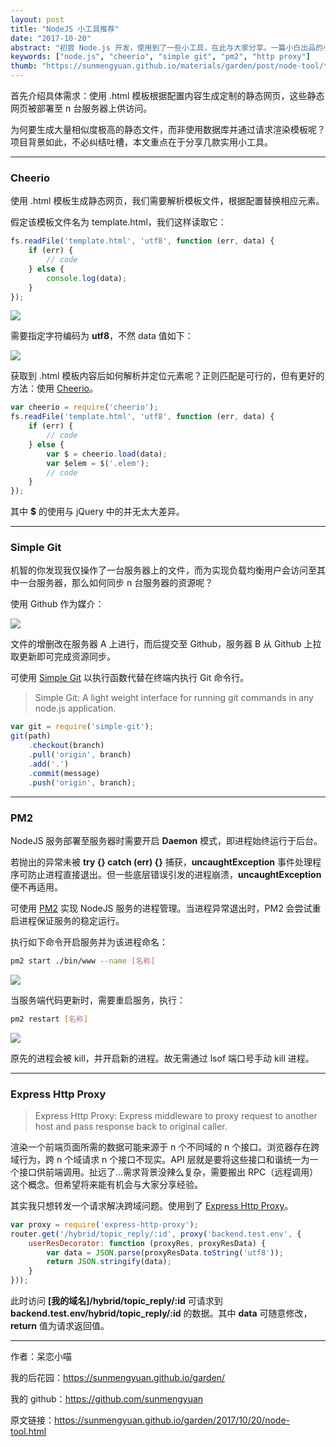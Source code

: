 ```yaml
---
layout: post
title: "NodeJS 小工具推荐"
date: "2017-10-20"
abstract: "初尝 Node.js 开发，使用到了一些小工具，在此与大家分享。一篇小白出品的小白文，欢迎大神们慷慨指导！"
keywords: ["node.js", "cheerio", "simple git", "pm2", "http proxy"]
thumb: "https://sunmengyuan.github.io/materials/garden/post/node-tool/thumb.jpg"
---
```


首先介绍具体需求：使用 .html 模板根据配置内容生成定制的静态网页，这些静态网页被部署至 n 台服务器上供访问。

为何要生成大量相似度极高的静态文件，而非使用数据库并通过请求渲染模板呢？项目背景如此，不必纠结吐槽，本文重点在于分享几款实用小工具。

*****

### Cheerio

使用 .html 模板生成静态网页，我们需要解析模板文件，根据配置替换相应元素。

假定该模板文件名为 template.html，我们这样读取它：

```js
fs.readFile('template.html', 'utf8', function (err, data) {
    if (err) {
        // code
    } else {
        console.log(data);
    }
});
```

![](https://sunmengyuan.github.io/materials/garden/post/node-tool/readfile-utf8.png)

需要指定字符编码为 __utf8__，不然 data 值如下：

![](https://sunmengyuan.github.io/materials/garden/post/node-tool/readfile-buffer.png)

获取到 .html 模板内容后如何解析并定位元素呢？正则匹配是可行的，但有更好的方法：使用 [Cheerio](https://github.com/cheeriojs/cheerio)。

```js
var cheerio = require('cheerio');
fs.readFile('template.html', 'utf8', function (err, data) {
    if (err) {
        // code
    } else {
        var $ = cheerio.load(data);
        var $elem = $('.elem');
        // code
    }
});
```

其中 __$__ 的使用与 jQuery 中的并无太大差异。

*****

### Simple Git

机智的你发现我仅操作了一台服务器上的文件，而为实现负载均衡用户会访问至其中一台服务器，那么如何同步 n 台服务器的资源呢？

使用 Github 作为媒介：

![](https://sunmengyuan.github.io/materials/garden/post/node-tool/filesync.png)

文件的增删改在服务器 A 上进行，而后提交至 Github，服务器 B 从 Github 上拉取更新即可完成资源同步。

可使用 [Simple Git](https://github.com/steveukx/git-js) 以执行函数代替在终端内执行 Git 命令行。

> Simple Git: A light weight interface for running git commands in any node.js application.

```js
var git = require('simple-git');
git(path)
    .checkout(branch)
    .pull('origin', branch)
    .add('.')
    .commit(message)
    .push('origin', branch);
```

*****

### PM2

NodeJS 服务部署至服务器时需要开启 __Daemon__ 模式，即进程始终运行于后台。

若抛出的异常未被 __try {} catch (err) {}__ 捕获，__uncaughtException__ 事件处理程序可防止进程直接退出。但一些底层错误引发的进程崩溃，__uncaughtException__ 便不再适用。

可使用 [PM2](https://github.com/Unitech/pm2) 实现 NodeJS 服务的进程管理。当进程异常退出时，PM2 会尝试重启进程保证服务的稳定运行。

执行如下命令开启服务并为该进程命名：

```bash
pm2 start ./bin/www --name [名称]
```

![](https://sunmengyuan.github.io/materials/garden/post/node-tool/runstart.png)

当服务端代码更新时，需要重启服务，执行：

```bash
pm2 restart [名称]
```

![](https://sunmengyuan.github.io/materials/garden/post/node-tool/restart.png)

原先的进程会被 kill，并开启新的进程。故无需通过 lsof 端口号手动 kill 进程。

*****

### Express Http Proxy

> Express Http Proxy: Express middleware to proxy request to another host and pass response back to original caller.

渲染一个前端页面所需的数据可能来源于 n 个不同域的 n 个接口。浏览器存在跨域行为，跨 n 个域请求 n 个接口不现实。API 层就是要将这些接口和谐统一为一个接口供前端调用。扯远了...需求背景没辣么复杂，需要搬出 RPC（远程调用）这个概念。但希望将来能有机会与大家分享经验。

其实我只想转发一个请求解决跨域问题。使用到了 [Express Http Proxy](https://github.com/villadora/express-http-proxy)。

```js
var proxy = require('express-http-proxy');
router.get('/hybrid/topic_reply/:id', proxy('backend.test.env', {
    userResDecorator: function (proxyRes, proxyResData) {
        var data = JSON.parse(proxyResData.toString('utf8'));
        return JSON.stringify(data);
    }
}));
```

此时访问 __[我的域名]/hybrid/topic_reply/:id__ 可请求到 __backend.test.env/hybrid/topic_reply/:id__ 的数据。其中 __data__ 可随意修改，__return__ 值为请求返回值。

*****

作者：呆恋小喵

我的后花园：<https://sunmengyuan.github.io/garden/>

我的 github：<https://github.com/sunmengyuan>

原文链接：<https://sunmengyuan.github.io/garden/2017/10/20/node-tool.html>
